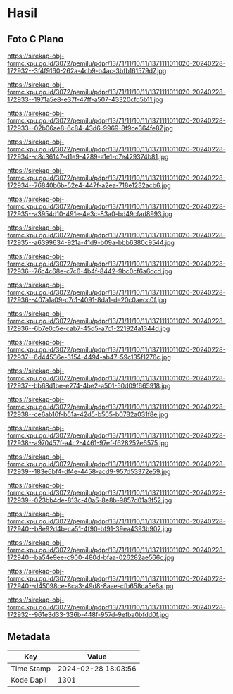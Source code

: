 # Hasil

## Foto C Plano

https://sirekap-obj-formc.kpu.go.id/3072/pemilu/pdpr/13/71/11/10/11/1371111011020-20240228-172932--3f4f9160-262a-4cb9-b4ac-3bfb161579d7.jpg

https://sirekap-obj-formc.kpu.go.id/3072/pemilu/pdpr/13/71/11/10/11/1371111011020-20240228-172933--1971a5e8-e37f-47ff-a507-43320cfd5b11.jpg

https://sirekap-obj-formc.kpu.go.id/3072/pemilu/pdpr/13/71/11/10/11/1371111011020-20240228-172933--02b06ae8-6c84-43d6-9969-8f9ce364fe87.jpg

https://sirekap-obj-formc.kpu.go.id/3072/pemilu/pdpr/13/71/11/10/11/1371111011020-20240228-172934--c8c36147-d1e9-4289-a1e1-c7e429374b81.jpg

https://sirekap-obj-formc.kpu.go.id/3072/pemilu/pdpr/13/71/11/10/11/1371111011020-20240228-172934--76840b6b-52e4-447f-a2ea-718e1232acb6.jpg

https://sirekap-obj-formc.kpu.go.id/3072/pemilu/pdpr/13/71/11/10/11/1371111011020-20240228-172935--a3954d10-491e-4e3c-83a0-bd49cfad8993.jpg

https://sirekap-obj-formc.kpu.go.id/3072/pemilu/pdpr/13/71/11/10/11/1371111011020-20240228-172935--a6399634-921a-41d9-b09a-bbb6380c9544.jpg

https://sirekap-obj-formc.kpu.go.id/3072/pemilu/pdpr/13/71/11/10/11/1371111011020-20240228-172936--76c4c68e-c7c6-4b4f-8442-9bc0cf6a6dcd.jpg

https://sirekap-obj-formc.kpu.go.id/3072/pemilu/pdpr/13/71/11/10/11/1371111011020-20240228-172936--407a1a09-c7c1-4091-8da1-de20c0aecc0f.jpg

https://sirekap-obj-formc.kpu.go.id/3072/pemilu/pdpr/13/71/11/10/11/1371111011020-20240228-172936--6b7e0c5e-cab7-45d5-a7c1-221924a1344d.jpg

https://sirekap-obj-formc.kpu.go.id/3072/pemilu/pdpr/13/71/11/10/11/1371111011020-20240228-172937--6d44536e-3154-4494-ab47-59c135f1276c.jpg

https://sirekap-obj-formc.kpu.go.id/3072/pemilu/pdpr/13/71/11/10/11/1371111011020-20240228-172937--bb68d1be-e274-4be2-a501-50d09f665918.jpg

https://sirekap-obj-formc.kpu.go.id/3072/pemilu/pdpr/13/71/11/10/11/1371111011020-20240228-172938--ce6ab16f-b51a-42d5-b565-b0782a031f8e.jpg

https://sirekap-obj-formc.kpu.go.id/3072/pemilu/pdpr/13/71/11/10/11/1371111011020-20240228-172938--a970457f-a4c2-4461-97ef-f628252e6575.jpg

https://sirekap-obj-formc.kpu.go.id/3072/pemilu/pdpr/13/71/11/10/11/1371111011020-20240228-172939--183e6bf4-df4e-4458-acd9-957d53372e59.jpg

https://sirekap-obj-formc.kpu.go.id/3072/pemilu/pdpr/13/71/11/10/11/1371111011020-20240228-172939--023bb4de-813c-40a5-8e8b-9857d01a3f52.jpg

https://sirekap-obj-formc.kpu.go.id/3072/pemilu/pdpr/13/71/11/10/11/1371111011020-20240228-172940--b8e92d4b-ca51-4f90-bf91-39ea4393b902.jpg

https://sirekap-obj-formc.kpu.go.id/3072/pemilu/pdpr/13/71/11/10/11/1371111011020-20240228-172940--ba54e9ee-c900-480d-bfaa-026282ae566c.jpg

https://sirekap-obj-formc.kpu.go.id/3072/pemilu/pdpr/13/71/11/10/11/1371111011020-20240228-172940--d45098ce-8ca3-49d8-8aae-cfb658ca5e6a.jpg

https://sirekap-obj-formc.kpu.go.id/3072/pemilu/pdpr/13/71/11/10/11/1371111011020-20240228-172932--961e3d33-336b-448f-957d-9efba0bfdd0f.jpg


## Metadata

| Key        | Value               |
| ---------- | ------------------- |
| Time Stamp | 2024-02-28 18:03:56 |
| Kode Dapil | 1301                |



